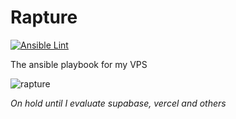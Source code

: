 # Rapture

[![Ansible Lint](https://github.com/port19x/rapture/actions/workflows/ansible-lint.yml/badge.svg)](https://github.com/port19x/rapture/actions/workflows/ansible-lint.yml)

The ansible playbook for my VPS

![rapture](https://github.com/port19x/rapture/assets/82055622/f7e02f55-7102-44da-9d89-08c4158e8771)

*On hold until I evaluate supabase, vercel and others*
